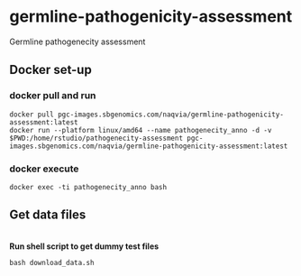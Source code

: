 # germline-pathogenicity-assessment
Germline pathogenecity assessment

## Docker set-up

### docker pull and run
```
docker pull pgc-images.sbgenomics.com/naqvia/germline-pathogenicity-assessment:latest
docker run --platform linux/amd64 --name pathogenecity_anno -d -v $PWD:/home/rstudio/pathogenecity-assessment pgc-images.sbgenomics.com/naqvia/germline-pathogenicity-assessment:latest

```
### docker execute
```
docker exec -ti pathogenecity_anno bash
```

## Get data files

<br>**Run shell script to get dummy test files**
```
bash download_data.sh
```
